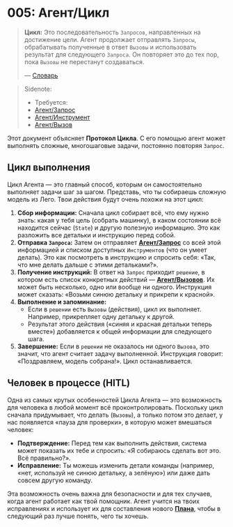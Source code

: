 # 005: Агент/Цикл

> **Цикл:** Это последовательность `Запросов`, направленных на достижение цели. Агент продолжает отправлять `Запросы`, обрабатывать полученные в ответ `Вызовы` и использовать результат для следующего `Запроса`. Он повторяет это до тех пор, пока `Вызовы` не перестанут создаваться.
>
> — [Словарь](./000_glossary.md)

> Sidenote:
>
> - Требуется:
> - [Агент/Запрос](./001_agent_request.md)
> - [Агент/Инструмент](./002_agent_tool.md)
> - [Агент/Вызов](./004_agent_call.md)

Этот документ объясняет **Протокол Цикла**. С его помощью агент может выполнять сложные, многошаговые задачи, постоянно повторяя `Запрос`.

## Цикл выполнения

Цикл Агента — это главный способ, которым он самостоятельно выполняет задачи шаг за шагом. Представь, что ты собираешь сложную модель из Лего. Твои действия будут очень похожи на этот цикл:

1.  **Сбор информации:** Сначала цикл собирает всё, что ему нужно знать: какая у тебя цель (собрать машинку), в каком состоянии всё находится сейчас (`State`) и другую полезную информацию. Это как разложить все детальки и инструкцию перед собой.
2.  **Отправка `Запроса`:** Затем он отправляет **[Агент/Запрос](./001_agent_request.md)** со всей этой информацией и списком доступных `Инструментов` (что он умеет делать). Это как посмотреть в инструкцию и спросить себя: «Так, что мне делать дальше с этими детальками?».
3.  **Получение инструкций:** В ответ на `Запрос` приходит `решение`, в котором есть список конкретных действий — **[Агент/Вызовов](./003_agent_call.md)**. Их может быть несколько, одно или вообще ни одного. Инструкция может сказать: «Возьми синюю детальку и прикрепи к красной».
4.  **Выполнение и запоминание:**
    - Если в `решении` есть `Вызовы` (действия), цикл их выполняет. Например, прикрепляет одну детальку к другой.
    - Результат этого действия («синяя и красная детальки теперь вместе») добавляется к общей информации для следующего шага.
5.  **Завершение:** Если в `решении` не оказалось ни одного `Вызова`, это значит, что агент считает задачу выполненной. Инструкция говорит: «Поздравляем, модель собрана!». Цикл останавливается.

## Человек в процессе (HITL)

Одна из самых крутых особенностей Цикла Агента — это возможность для человека в любой момент всё проконтролировать. Поскольку цикл сначала придумывает, что делать (`Вызовы`), а только потом это делает, у нас появляется «пауза для проверки», в которую может вмешаться человек:

- **Подтверждение:** Перед тем как выполнить действия, система может показать их тебе и спросить: «Я собираюсь сделать вот это. Всё правильно?».
- **Исправление:** Ты можешь изменить детали команды (например, «нет, используй не синюю детальку, а зелёную») или даже дать совсем другую команду.

Эта возможность очень важна для безопасности и для тех случаев, когда агент работает как твой помощник. Агент учится на твоих исправлениях и использует их для составления нового **[Плана](./013_agent_plan.md)**, чтобы в следующий раз лучше понять, чего ты хочешь.
